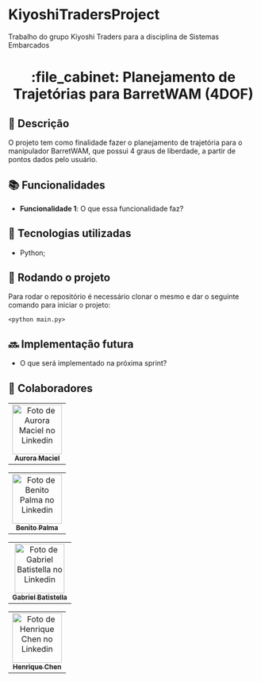 # KiyoshiTradersProject
Trabalho do grupo Kiyoshi Traders para a disciplina de Sistemas Embarcados

<h1 align="center">:file_cabinet: Planejamento de Trajetórias para BarretWAM (4DOF)</h1>

## :memo: Descrição
O projeto tem como finalidade fazer o planejamento de trajetória para o manipulador BarretWAM, que possui 4 graus de liberdade, a partir de pontos dados pelo usuário.

## :books: Funcionalidades
* <b>Funcionalidade 1</b>: O que essa funcionalidade faz?

## :wrench: Tecnologias utilizadas
* Python;

## :rocket: Rodando o projeto
Para rodar o repositório é necessário clonar o mesmo e dar o seguinte comando para iniciar o projeto:
```
<python main.py>
```

## :soon: Implementação futura
* O que será implementado na próxima sprint?

## :handshake: Colaboradores
<table>
  <tr>
    <td align="center">
      <a href="https://www.linkedin.com/in/aurora-maciel-372222208/">
        <img src="https://media.licdn.com/dms/image/C5603AQGuvSTYPagPKw/profile-displayphoto-shrink_400_400/0/1627326652584?e=1677110400&v=beta&t=1sAlX4Nz6c-SX6QS1vuOJXHleZlt6zJxRYaTG0TyEPY" width="100px;" alt="Foto de Aurora Maciel no Linkedin"/><br>
        <sub>
          <b>Aurora Maciel</b>
        </sub>
      </a>
    </td>
  </tr>
</table>

<table>
  <tr>
    <td align="center">
      <a href="https://www.linkedin.com/in/benitopma/">
        <img src="https://media.licdn.com/dms/image/C4E03AQEtmrCLSdFDbw/profile-displayphoto-shrink_400_400/0/1629163379456?e=1677110400&v=beta&t=k3Fn-oxai0QqApJc7m_a8zCdPieB3UYLJlFEMi3DdDM" width="100px;" alt="Foto de Benito Palma no Linkedin"/><br>
        <sub>
          <b>Benito Palma</b>
        </sub>
      </a>
    </td>
  </tr>
</table>

<table>
  <tr>
    <td align="center">
      <a href="https://www.linkedin.com/in/gabriel-batistella-768a8a256/">
        <img src="https://lh3.googleusercontent.com/a-/AD5-WCkkwEeKwm9jDgYY1tgi38tIbCh16cBPgaViotILkA=s40-p" width="100px;" alt="Foto de Gabriel Batistella no Linkedin"/><br>
        <sub>
          <b>Gabriel Batistella</b>
        </sub>
      </a>
    </td>
  </tr>
</table>

<table>
  <tr>
    <td align="center">
      <a href="[https://www.linkedin.com/in/benitopma/](https://www.linkedin.com/in/henrique-chen/)">
        <img src="https://media.licdn.com/dms/image/C4E03AQExCTJa3-r6HQ/profile-displayphoto-shrink_400_400/0/1661945777329?e=1677110400&v=beta&t=vE-O7zzfaLD2YDugxeKrtJmiZj-PxJtj-9unyS6OD2g" width="100px;" alt="Foto de Henrique Chen no Linkedin"/><br>
        <sub>
          <b>Henrique Chen</b>
        </sub>
      </a>
    </td>
  </tr>
</table>
